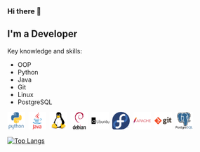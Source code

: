 ### Hi there 👋

 ## I'm a Developer

Key knowledge and skills:

- OOP
- Python
- Java
- Git
- Linux
- PostgreSQL
  
<img src="https://github.com/devicons/devicon/blob/master/icons/python/python-original-wordmark.svg" title="Python" alt="Python" width="40" height="40"/>&nbsp;
<img src="https://github.com/devicons/devicon/blob/master/icons/java/java-original-wordmark.svg" title="Java" alt="Java" width="40" height="40"/>&nbsp;
<img src="https://github.com/devicons/devicon/blob/master/icons/linux/linux-original.svg" alt="Linux" width="40" height="40"/>&nbsp;
<img src="https://github.com/devicons/devicon/blob/master/icons/debian/debian-original-wordmark.svg" alt="Debian" width="40" height="40"/>&nbsp;
<img src="https://github.com/devicons/devicon/blob/master/icons/ubuntu/ubuntu-plain-wordmark.svg" alt="Ubuntu" width="40" height="40"/>&nbsp;
<img src="https://github.com/devicons/devicon/blob/master/icons/fedora/fedora-original.svg" alt="Fedora" width="40" height="40"/>&nbsp;
<img src="https://github.com/devicons/devicon/blob/master/icons/apache/apache-original-wordmark.svg" alt="Apache" width="40" height="40"/>&nbsp;
<img src="https://github.com/devicons/devicon/blob/master/icons/git/git-original-wordmark.svg" alt="Git" width="40" height="40"/>&nbsp;
<img src="https://github.com/devicons/devicon/blob/master/icons/postgresql/postgresql-original-wordmark.svg" alt="PostgreSQL" width="40" height="40"/>&nbsp;


[![Top Langs](https://github-readme-stats.vercel.app/api/top-langs/?username=mifadeev&layout=compact)](https://github.com/anuraghazra/github-readme-stats)
